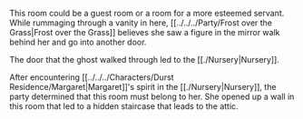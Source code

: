 This room could be a guest room or a room for a more esteemed servant. While rummaging through a vanity in here, [[../../../Party/Frost over the Grass|Frost over the Grass]] believes she saw a figure in the mirror walk behind her and go into another door.

The door that the ghost walked through led to the [[./Nursery|Nursery]].

After encountering [[../../../Characters/Durst Residence/Margaret|Margaret]]'s spirit in the [[./Nursery|Nursery]], the party determined that this room must belong to her. She opened up a wall in this room that led to a hidden staircase that leads to the attic.